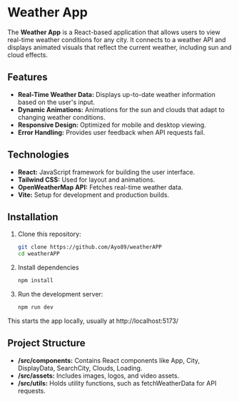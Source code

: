 # Weather App


The **Weather App** is a React-based application that allows users to view real-time weather conditions for any city. It connects to a weather API and displays animated visuals that reflect the current weather, including sun and cloud effects.

## Features

- **Real-Time Weather Data:** Displays up-to-date weather information based on the user's input.
- **Dynamic Animations:** Animations for the sun and clouds that adapt to changing weather conditions.
- **Responsive Design:** Optimized for mobile and desktop viewing.
- **Error Handling:** Provides user feedback when API requests fail.

## Technologies

- **React:** JavaScript framework for building the user interface.
- **Tailwind CSS:** Used for layout and animations.
- **OpenWeatherMap API:** Fetches real-time weather data.
- **Vite:** Setup for development and production builds.

## Installation

1. Clone this repository:

   ```bash
   git clone https://github.com/Ayo89/weatherAPP
   cd weatherAPP
2. Install dependencies

    ```bash
    npm install
3. Run the development server:
    
    ```bash
    npm run dev
This starts the app locally, usually at http://localhost:5173/

## Project Structure

- **/src/components:** Contains React components like App, City, DisplayData, SearchCity, Clouds, Loading.
- **/src/assets:** Includes images, logos, and video assets.
- **/src/utils:** Holds utility functions, such as fetchWeatherData for API requests.



